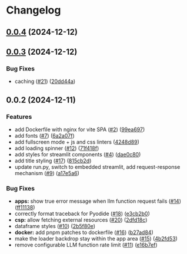 # Changelog

## [0.0.4](https://github.com/i-am-bee/bee-usercontent-site/compare/v0.0.3...v0.0.4) (2024-12-12)

## [0.0.3](https://github.com/i-am-bee/bee-usercontent-site/compare/v0.0.2...v0.0.3) (2024-12-12)

### Bug Fixes

* caching ([#21](https://github.com/i-am-bee/bee-usercontent-site/issues/21)) ([20dd44a](https://github.com/i-am-bee/bee-usercontent-site/commit/20dd44a5add0af85b8769da78041ec5510c61c18))

## 0.0.2 (2024-12-11)

### Features

* add Dockerfile with nginx for vite SPA ([#2](https://github.com/i-am-bee/bee-usercontent-site/issues/2)) ([99ea697](https://github.com/i-am-bee/bee-usercontent-site/commit/99ea697ee41f143fe15a529667b059f8150f57ee))
* add fonts ([#7](https://github.com/i-am-bee/bee-usercontent-site/issues/7)) ([6a2a07f](https://github.com/i-am-bee/bee-usercontent-site/commit/6a2a07f0932174abc114fee4fab93c2f8ebdcae7))
* add fullscreen mode + js and css linters ([4248d89](https://github.com/i-am-bee/bee-usercontent-site/commit/4248d89c20996d8bbc4931ac4444ea615f538a46))
* add loading spinner ([#12](https://github.com/i-am-bee/bee-usercontent-site/issues/12)) ([71f418f](https://github.com/i-am-bee/bee-usercontent-site/commit/71f418f1fb1f433ade26b6948b15aa37588a77f3))
* add styles for streamlit components ([#4](https://github.com/i-am-bee/bee-usercontent-site/issues/4)) ([dae0c80](https://github.com/i-am-bee/bee-usercontent-site/commit/dae0c80b6a0cd460e297b6687b24ed141cb1204b))
* add title styling ([#17](https://github.com/i-am-bee/bee-usercontent-site/issues/17)) ([815cb2d](https://github.com/i-am-bee/bee-usercontent-site/commit/815cb2d15a8ce2c3420ad34bdf70e4631d52bfed))
* update run.py, switch to embedded streamlit, add request-response mechanism ([#9](https://github.com/i-am-bee/bee-usercontent-site/issues/9)) ([a17e5a6](https://github.com/i-am-bee/bee-usercontent-site/commit/a17e5a61798a6f3e7e2314efaea2cf1bf1989e97))

### Bug Fixes

* **apps:** show true error message when llm function request fails ([#14](https://github.com/i-am-bee/bee-usercontent-site/issues/14)) ([ff11138](https://github.com/i-am-bee/bee-usercontent-site/commit/ff11138641e8aa262c9d449a30224bf116e0fced))
* correctly format traceback for Pyodide ([#18](https://github.com/i-am-bee/bee-usercontent-site/issues/18)) ([e3cb2b0](https://github.com/i-am-bee/bee-usercontent-site/commit/e3cb2b0ddac17083d3955c505f8696bd26a58937))
* **csp:** allow fetching external resources ([#20](https://github.com/i-am-bee/bee-usercontent-site/issues/20)) ([2dfd18c](https://github.com/i-am-bee/bee-usercontent-site/commit/2dfd18c216e76bdfee4f0127df81d3399ec58705))
* dataframe styles ([#10](https://github.com/i-am-bee/bee-usercontent-site/issues/10)) ([2b5f80e](https://github.com/i-am-bee/bee-usercontent-site/commit/2b5f80eb5b1c3c11040a1b07fd261c5c801125e0))
* **docker:** add pnpm patches to dockerfile ([#16](https://github.com/i-am-bee/bee-usercontent-site/issues/16)) ([b27ad84](https://github.com/i-am-bee/bee-usercontent-site/commit/b27ad848b509ba6f5db5103f784c75a0ef299942))
* make the loader backdrop stay within the app area ([#15](https://github.com/i-am-bee/bee-usercontent-site/issues/15)) ([4b2fd53](https://github.com/i-am-bee/bee-usercontent-site/commit/4b2fd536334f8124497cbf05f9361eece16bf6e0))
* remove configurable LLM function rate limit ([#11](https://github.com/i-am-bee/bee-usercontent-site/issues/11)) ([e16b7ef](https://github.com/i-am-bee/bee-usercontent-site/commit/e16b7ef1dec27189f688e7799d09753d7f563fd0))
